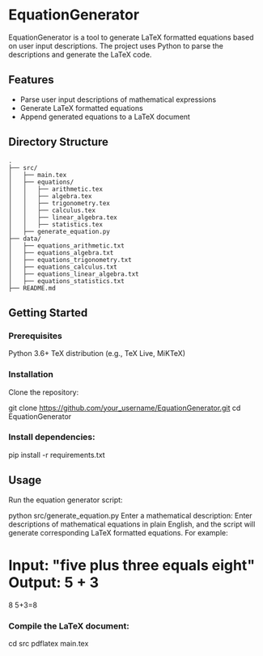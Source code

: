 # EquationGenerator

EquationGenerator is a tool to generate LaTeX formatted equations based on user input descriptions. The project uses Python to parse the descriptions and generate the LaTeX code.

## Features

- Parse user input descriptions of mathematical expressions
- Generate LaTeX formatted equations
- Append generated equations to a LaTeX document

## Directory Structure

```plaintext
.
├── src/
│   ├── main.tex
│   ├── equations/
│   │   ├── arithmetic.tex
│   │   ├── algebra.tex
│   │   ├── trigonometry.tex
│   │   ├── calculus.tex
│   │   ├── linear_algebra.tex
│   │   ├── statistics.tex
│   ├── generate_equation.py
├── data/
│   ├── equations_arithmetic.txt
│   ├── equations_algebra.txt
│   ├── equations_trigonometry.txt
│   ├── equations_calculus.txt
│   ├── equations_linear_algebra.txt
│   ├── equations_statistics.txt
├── README.md
```
## Getting Started
### Prerequisites
Python 3.6+
TeX distribution (e.g., TeX Live, MiKTeX)
### Installation
Clone the repository:


git clone https://github.com/your_username/EquationGenerator.git
cd EquationGenerator
### Install dependencies:


pip install -r requirements.txt
## Usage
Run the equation generator script:


python src/generate_equation.py
Enter a mathematical description:
Enter descriptions of mathematical equations in plain English, and the script will generate corresponding LaTeX formatted equations. For example:

Input: "five plus three equals eight"
Output: 
5
+
3
=
8
5+3=8
### Compile the LaTeX document:


cd src
pdflatex main.tex
